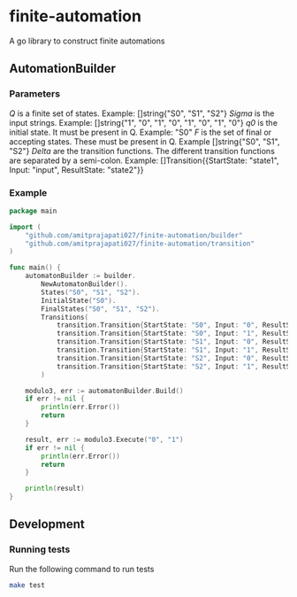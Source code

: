 # finite-automation
A go library to construct finite automations

## AutomationBuilder

### Parameters

*Q* is a finite set of states. Example: []string{"S0", "S1", "S2"}
*Sigma* is the input strings. Example: []string{"1", "0", "1", "0", "1", "0", "1", "0"}
*q0* is the initial state. It must be present in Q. Example: "S0"
*F* is the set of final or accepting states. These must be present in Q. Example []string{"S0", "S1", "S2"}
*Delta* are the transition functions. The different transition functions are separated by a semi-colon.
        Example: []Transition{{StartState: "state1", Input: "input", ResultState: "state2"}}

### Example

```go
package main

import (
	"github.com/amitprajapati027/finite-automation/builder"
	"github.com/amitprajapati027/finite-automation/transition"
)

func main() {
	automatonBuilder := builder.
		NewAutomatonBuilder().
		States("S0", "S1", "S2").
		InitialState("S0").
		FinalStates("S0", "S1", "S2").
		Transitions(
			transition.Transition{StartState: "S0", Input: "0", ResultState: "S0"},
			transition.Transition{StartState: "S0", Input: "1", ResultState: "S1"},
			transition.Transition{StartState: "S1", Input: "0", ResultState: "S2"},
			transition.Transition{StartState: "S1", Input: "1", ResultState: "S0"},
			transition.Transition{StartState: "S2", Input: "0", ResultState: "S1"},
			transition.Transition{StartState: "S2", Input: "1", ResultState: "S2"},
		)

	modulo3, err := automatonBuilder.Build()
	if err != nil {
		println(err.Error())
		return
	}

	result, err := modulo3.Execute("0", "1")
	if err != nil {
		println(err.Error())
		return
	}

	println(result)
}

```

## Development

### Running tests

Run the following command to run tests

```bash
make test
```

